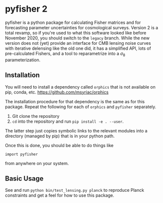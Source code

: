 # pyfisher 2

pyfisher is a python package for calculating Fisher matrices and for forecasting parameter uncertainties for cosmological surveys.
Version 2 is a total revamp, so if you're used to what this software looked like before November 2020, you should
switch to the `legacy` branch. While the new version does not (yet) provide an interface for CMB lensing noise curves with iterative
delensing like the old one did, it has a simplified API, lots of pre-calculated Fishers, and a tool to reparametrize into a $\sigma_8$ parameterization.


## Installation

You will need to install a dependency called `orphics` that is not available on pip, conda, etc.
https://github.com/msyriac/orphics

The installation procedure for that dependency is the same as for this package. Repeat the following for each of `orphics` and `pyfisher` separately.

1. Git clone the repository
2. `cd` into the repository and run `pip install -e . --user`.

The latter step just copies symbolic links to the relevant modules into a directory (managed by pip) that is in your python path.

Once this is done, you should be able to do things like

``
import pyfisher
``

from anywhere on your system.


## Basic Usage

See and run `python bin/test_lensing.py planck` to reproduce Planck constraints and get a feel for how to use this package.

